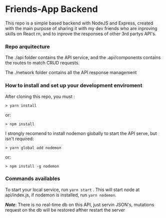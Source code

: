 # Friends-App Backend

This repo is a simple based backend with NodeJS and Express, created with the main purpose of sharing it with my dev friends who are inproving skills on React rn, and to inprove the responses of other 3rd partys API's.


### Repo arquitecture
The ./api folder contains the API service, and the .api/components contains the routes to match CRUD requests.

The ./network folder contains all the API response management

### How to install and set up your development enviroment

After cloning this repo, you must : 

```
> yarn install
```
or:

```
> npm install

```
I strongly recomend to install nodemon globally to start the API serve, but isn't required:

```
> yarn global add nodemon
```
or:
```
> npm install -g nodemon

```

### Commands availables

To start your local service, run `yarn start` . This will start node at api/index.js, if nodemon is installed, run `yarn nodemon`.


**_Note_**: There is no real-time db on this API, just servin JSON's, mutations request on the db will be restored afther restart the server
